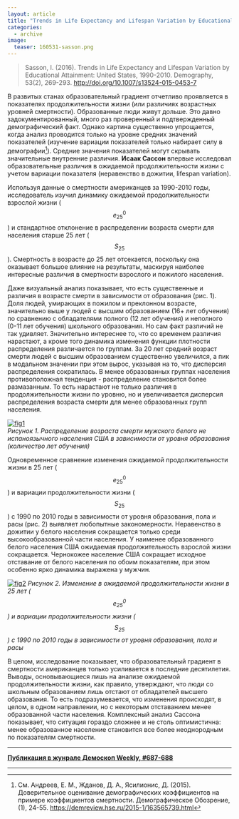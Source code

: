 ```yaml
---
layout: article
title: "Trends in Life Expectancy and Lifespan Variation by Educational Attainment: United States, 1990-2010"
categories: 
  - archive
image:
  teaser: 160531-sasson.png
---
```


> Sasson, I. (2016). Trends in Life Expectancy and Lifespan Variation by Educational Attainment: United States, 1990-2010. Demography, 53(2), 269-293. http://doi.org/10.1007/s13524-015-0453-7

В развитых станах образовательный градиент отчетливо проявляется в показателях продолжительности жизни (или различиях возрастных уровней смертности). Образованные люди живут дольше. Это давно задокументированный, много раз проверенный и подтвержденный демографический факт. Однако картина существенно упрощается, когда анализ проводится только на уровне средних значений показателей (изучение вариации показателей только набирает силу в демографии[^1]). Средние значения показателей могут скрывать значительные внутренние различия. **Исаак Сассон** впервые исследовал образовательные различия в ожидаемой продолжительности жизни с учетом вариации показателя (неравенство в дожитии, lifespan variation).

Используя данные о смертности американцев за 1990-2010 годы, исследователь изучил динамику ожидаемой продолжительности взрослой жизни ($$ {e}_{25}^{0} $$) и стандартное отклонение в распределении возраста смерти для населения старше 25 лет ($$ {S}_{25} $$). Смертность в возрасте до 25 лет отсекается, поскольку она оказывает большое влияние на результаты, маскируя наиболее интересные различия в смертности взрослого и пожилого населения.

Даже визуальный анализ показывает, что есть существенные и различия в возрасте смерти в зависимости от образования (рис. 1). Доля людей, умирающих в пожилом и преклонном возрасте, значительно выше у людей с высшим образованием (16+ лет обучения) по сравнению с обладателями полного (12 лет обучения) и неполного (0-11 лет обучения) школьного образования. Но сам факт различий не так удивляет. Значительно интереснее то, что со временем различия нарастают, а кроме того динамика изменения функции плотности распределения различается по группам. За 20 лет средний возраст смерти людей с высшим образованием существенно увеличился, а пик в модальном значении при этом вырос, указывая на то, что дисперсия распределения сократилась. В менее образованных группах населения противоположная тенденция - распределение становится более размазанным. То есть нарастают не только различия в продолжительности жизни по уровню, но и увеличивается дисперсия распределения возраста смерти для менее образованных групп населения.

[![fig1][f1]][f1]  
*Рисунок 1. Распределение возраста смерти мужского белого не испаноязычного населения США в зависимости от уровня образования (количество лет обучения)*

Одновременное сравнение изменения ожидаемой продолжительности жизни в 25 лет ($$ {e}_{25}^{0} $$) и вариации продолжительности жизни ($$ {S}_{25} $$) с 1990 по 2010 годы в зависимости от уровня образования, пола и расы (рис. 2) выявляет любопытные закономерности. Неравенство в дожитии у белого населения сокращается только среди высокообразованной части населения. У наименее образованного белого населения США ожидаемая продолжительность взрослой жизни сокращается. Чернокожее население США сокращает исходное отставание от белого населения по обоим показателям, при этом особенно ярко динамика выражена у мужчин.

[![fig2][f2]][f2]
*Рисунок 2. Изменение в ожидаемой продолжительности жизни в 25 лет ($$e_{25}^{0}$$) и вариации продолжительности жизни ($$S_{25}$$) с 1990 по 2010 годы в зависимости от уровня образования, пола и расы*

В целом, исследование показывает, что образовательный градиент в смертности американцев только усиливается в последние десятилетия. Выводы, основывающиеся лишь на анализе ожидаемой продолжительности жизни, как правило, утверждают, что люди со школьным образованием лишь отстают от обладателей высшего образования. То есть подразумевается, что изменения происходят, в целом, в одном направлении, но с некоторым отставанием менее образованной части населения. Комплексный анализ Сассона показывает, что ситуация гораздо сложнее и не столь оптимистична: менее образованное население становится все более неоднородным по показателям смертности.



[f1]: /dem-digest/images/2016/687-fig-01.png
[f2]: /dem-digest/images/2016/687-fig-02.png

[^1]: См. Андреев, Е. М., Жданов, Д. А., Ясилионис, Д. (2015). Доверительное оценивание демографических коэффициентов на примере коэффициентов смертности. Демографическое Обозрение, (1), 24-55. https://demreview.hse.ru/2015-1/163565739.html


***
**[Публикация в жунрале Демоскоп Weekly, #687-688](http://demoscope.ru/weekly/2016/0687/digest01.php)**  

***
